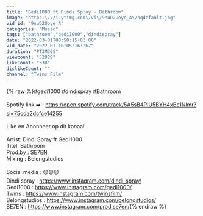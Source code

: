 ```yaml
---
title: "Gedi1000 ft Dindi Spray - Bathroom"
image: "https:\/\/i.ytimg.com\/vi\/9nuD2Uoye_A\/hqdefault.jpg"
vid_id: "9nuD2Uoye_A"
categories: "Music"
tags: ["bathroom","gedi1000","dindispray"]
date: "2022-03-01T00:50:15+03:00"
vid_date: "2022-01-10T05:16:26Z"
duration: "PT3M30S"
viewcount: "52929"
likeCount: "338"
dislikeCount: ""
channel: "Twins Film"
---
```

{% raw %}#gedi1000 #dindispray #Bathroom<br /><br />Spotify link ➡️  : <a rel="nofollow" target="blank" href="https://open.spotify.com/track/5A5sB4PIU5BYH4xBe1Nlmr?si=75cda2dcfce14255">https://open.spotify.com/track/5A5sB4PIU5BYH4xBe1Nlmr?si=75cda2dcfce14255</a><br /><br />Like en Abonneer op dit kanaal!<br /><br />Artist:  Dindi Spray ft Gedi1000<br />Titel: Bathroom<br />Prod.by : SE7EN<br />Mixing : Belongstudios<br /><br />Social media : 🟡🟡🟡<br />Dindi spray : <a rel="nofollow" target="blank" href="https://www.instagram.com/dindi_spray/">https://www.instagram.com/dindi_spray/</a><br />Gedi1000 : <a rel="nofollow" target="blank" href="https://www.instagram.com/gedi1000/">https://www.instagram.com/gedi1000/</a><br />Twins : <a rel="nofollow" target="blank" href="https://www.instagram.com/twinsfilm/">https://www.instagram.com/twinsfilm/</a><br />Belongstudios : <a rel="nofollow" target="blank" href="https://www.instagram.com/belongstudios/">https://www.instagram.com/belongstudios/</a><br />SE7EN : <a rel="nofollow" target="blank" href="https://www.instagram.com/prod.se7en/">https://www.instagram.com/prod.se7en/</a>{% endraw %}
